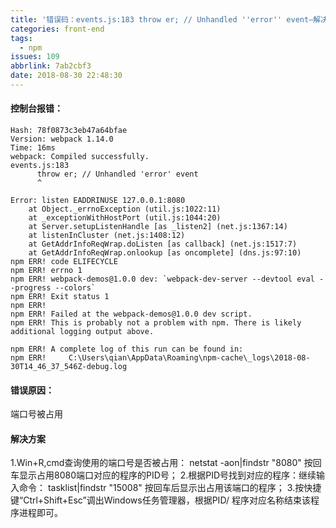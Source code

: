 ```yaml
---
title: '错误码：events.js:183 throw er; // Unhandled ''error'' event—解决办法'
categories: front-end
tags:
  - npm
issues: 109
abbrlink: 7ab2cbf3
date: 2018-08-30 22:48:30
---
```


#### 控制台报错：
```
Hash: 78f0873c3eb47a64bfae
Version: webpack 1.14.0
Time: 16ms
webpack: Compiled successfully.
events.js:183
      throw er; // Unhandled 'error' event
      ^

Error: listen EADDRINUSE 127.0.0.1:8080
    at Object._errnoException (util.js:1022:11)
    at _exceptionWithHostPort (util.js:1044:20)
    at Server.setupListenHandle [as _listen2] (net.js:1367:14)
    at listenInCluster (net.js:1408:12)
    at GetAddrInfoReqWrap.doListen [as callback] (net.js:1517:7)
    at GetAddrInfoReqWrap.onlookup [as oncomplete] (dns.js:97:10)
npm ERR! code ELIFECYCLE
npm ERR! errno 1
npm ERR! webpack-demos@1.0.0 dev: `webpack-dev-server --devtool eval --progress --colors`
npm ERR! Exit status 1
npm ERR!
npm ERR! Failed at the webpack-demos@1.0.0 dev script.
npm ERR! This is probably not a problem with npm. There is likely additional logging output above.

npm ERR! A complete log of this run can be found in:
npm ERR!     C:\Users\qian\AppData\Roaming\npm-cache\_logs\2018-08-30T14_46_37_546Z-debug.log
```

#### 错误原因： 
端口号被占用


#### 解决方案 
1.Win+R,cmd查询使用的端口号是否被占用：
netstat  -aon|findstr  "8080"
按回车显示占用8080端口对应的程序的PID号；
2.根据PID号找到对应的程序：继续输入命令：
tasklist|findstr "15008"
按回车后显示出占用该端口的程序；
3.按快捷键“Ctrl+Shift+Esc”调出Windows任务管理器，根据PID/
程序对应名称结束该程序进程即可。